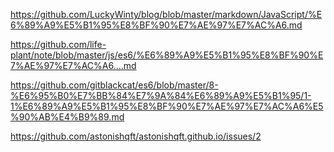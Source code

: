 https://github.com/LuckyWinty/blog/blob/master/markdown/JavaScript/%E6%89%A9%E5%B1%95%E8%BF%90%E7%AE%97%E7%AC%A6.md

https://github.com/life-plant/note/blob/master/js/es6/%E6%89%A9%E5%B1%95%E8%BF%90%E7%AE%97%E7%AC%A6....md

https://github.com/gitblackcat/es6/blob/master/8-%E6%95%B0%E7%BB%84%E7%9A%84%E6%89%A9%E5%B1%95/1-1%E6%89%A9%E5%B1%95%E8%BF%90%E7%AE%97%E7%AC%A6%E5%90%AB%E4%B9%89.md

https://github.com/astonishqft/astonishqft.github.io/issues/2